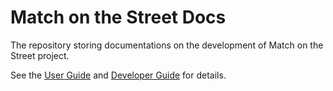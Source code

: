 # Match on the Street Docs
The repository storing documentations on the development of Match on the Street project.

See the [User Guide](https://github.com/MatchOnTheStreet/Docs/blob/master/UserGuide.md) and [Developer Guide](https://github.com/MatchOnTheStreet/Docs/blob/master/DeveloperGuide.md) for details.
